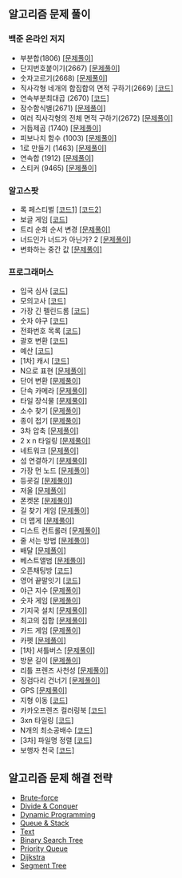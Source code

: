 ## 알고리즘 문제 풀이

  ### 백준 온라인 저지

  - 부분합(1806) [[문제풀이]](./src/baekjoon/p1806/Solution.md)
  - 단지번호붙이기(2667) [[문제풀이]](./src/baekjoon/p2667/Solution.md)
  - 숫자고르기(2668) [[문제풀이]](./src/baekjoon/p2668/Solution.md)
  - 직사각형 네개의 합집합의 면적 구하기(2669) [[코드]](./src/baekjoon/p2669/Main.java)
  - 연속부분최대곱 (2670) [[코드]](./src/baekjoon/p2670/Main.java)
  - 잠수함식별(2671) [[문제풀이]](./src/baekjoon/p2671/Solution.md)
  - 여러 직사각형의 전체 면적 구하기(2672) [[문제풀이]](./src/baekjoon/p2672/Solution.md)
  - 거듭제곱 (1740) [[문제풀이]](./src/baekjoon/p1740/Solution.md)
  - 피보나치 함수 (1003) [[문제풀이]](./src/baekjoon/p1003/Solution.md)
  - 1로 만들기 (1463) [[문제풀이]](./src/baekjoon/p1463/Solution.md)
  - 연속합 (1912) [[문제풀이]](./src/baekjoon/p1912/Solution.md)
  - 스티커 (9465) [[문제풀이]](./src/baekjoon/p9465/Solution.md)

  

  ### 알고스팟

  - 록 페스티벌  [[코드1]](./src/algospot/FESTIVAL/Main.java) [[코드2]](./src/algospot/FESTIVAL/Main2.java)
  - 보글 게임 [[코드]](./src/algospot/BOGGLE/Main.java)
  - 트리 순회 순서 변경 [[문제풀이]](./src/algospot/TRAVERSAL/Solution.md)
  - 너드인가 너드가 아닌가? 2 [[문제풀이]](./src/algospot/NERD2/Solution.md)
  - 변화하는 중간 값 [[문제풀이]](./src/algospot/RUNNINGMEDIAN/Solution.md)

  


  ### 프로그래머스

  - 입국 심사 [[코드]](./src/programmers/immigrationExamination/Solution.java)
  - 모의고사  [[코드]](./src/programmers/mockTest1/Solution.java)
  - 가장 긴 펠린드롬  [[코드]](./src/programmers/longestPalindrome/Solution.java)
  - 숫자 야구  [[코드]](./src/programmers/numberBaseball/Solution.java)
  - 전화번호 목록  [[코드]](./src/programmers/phoneNumberList/Main.java)
  - 괄호 변환  [[코드]](./src/programmers/convertParentheses/Solution.java)
  - 예산 [[코드]](./src/programmers/budget/Solution.java)
  - \[1차\] 캐시 [[코드]](./src/programmers/cache1/Solution.java)
  - N으로 표현 [[문제풀이]](./src/programmers/expressionN/Solution.md)
  - 단어 변환 [[문제풀이]](./src/programmers/wordConversation/Solution.md)
  - 단속 카메라 [[문제풀이]](./src/programmers/IntermittentCamera/Solution.md)
  - 타일 장식물 [[문제풀이]](./src/programmers/tileOrnaments/Solution.md)
  - 소수 찾기 [[문제풀이]](./src/programmers/findingPrimeNumber/Solution.md)
  - 종이 접기 [[문제풀이]](./src/programmers/origami/Solution.md)
  - 3차 압축 [[문제풀이]](./src/programmers/compression3/Solution.md)
  - 2 x n 타일링  [[문제풀이]](./src/programmers/twoNTiling/Solution.md)
  - 네트워크 [[문제풀이]](./src/programmers/network/Solution.md)
  - 섬 연결하기 [[문제풀이]](./src/programmers/connectingIslands/Solution.md)
  - 가장 먼 노드 [[문제풀이]](./src/programmers/theFarestNode/Solution.md)
  - 등굣길 [[문제풀이]](./src/programmers/schoolWay/Solution.md)
  - 저울 [[문제풀이]](./src/programmers/scale/Solution.md)
  - 폰켓몬 [[문제풀이]](./src/programmers/ponketmon/Solution.md)
  - 길 찾기 게임 [[문제풀이]](./src/programmers/wayFindingGames/Solution.md)
  - 더 맵게 [[문제풀이]](./src/programmers/moreSpicy/Solution.md)
  - 디스트 컨트롤러 [[문제풀이]](./src/programmers/diskController/Solution.md)
  - 줄 서는 방법 [[문제풀이]](./src/programmers/howToLineUp/Solution.md)
  - 배달 [[문제풀이]](./src/programmers/delivery/Solution.md)
  - 베스트앨범 [[문제풀이]](./src/programmers/bestAlbum/Solution.md)
  - 오픈채팅방 [[코드]](./src/programmers/openChattingRoom/Solution.java)
  - 영어 끝말잇기 [[코드]](./src/programmers/englishWordChain/Solution.java)
  - 야근 지수 [[문제풀이]](./src/programmers/nightWork/Solution.md)
  - 숫자 게임 [[문제풀이]](./src/programmers/numberGame/Solution.md)
  - 기지국 설치 [[문제풀이]](./src/programmers/baseStationInstallation/Solution.md)
  - 최고의 집합 [[문제풀이]](./src/programmers/theBestSet/Solution.md)
  - 카드 게임 [[문제풀이]](./src/programmers/cardGame/Solution.md)
  - 카펫 [[문제풀이]](./src/programmers/carpet/Solution.md)
  - \[1차\] 셔틀버스 [[문제풀이]](./src/programmers/shuttleBus/Solution.md)
  - 방문 길이 [[문제풀이]](./src/programmers/visitingLength/Solution.md)
  - 리틀 프렌즈 사천성 [[문제풀이]](./src/programmers/littleFriendsSachunsung/Solution.md)
  - 징검다리 건너기 [[문제풀이]](./src/programmers/crossingSteppingStones/Solution.md)
  - GPS [[문제풀이]](./src/programmers/GPS/Solution.md)
  - 지형 이동 [[코드]](./src/programmers/terrainMovement/Solution2.java)
  - 카카오프렌즈 컬러링북 [[코드]](./src/programmers/coloringBook/Solution.java)
  - 3xn 타일링 [[코드]](./src/programmers/threeNTiling/Solution.java)
  - N개의 최소공배수 [[코드]](./src/programmers/leastCommonMultipleOfNValue/Solution.java)
  - \[3차\] 파일명 정렬 [[코드]](./src/programmers/fileNameSort/Solution.java)
  - 보행자 천국 [[코드]](./src/programmers/walkerHeaven/Solution.java)



## 알고리즘 문제 해결 전략

-   [Brute-force](./AlgorithmicProblemSolvingStrategies/ch6/ch6.md)
-   [Divide & Conquer](./AlgorithmicProblemSolvingStrategies/ch7/ch7.md)
-   [Dynamic Programming](./AlgorithmicProblemSolvingStrategies/ch8/ch8.md)
-   [Queue & Stack](./AlgorithmicProblemSolvingStrategies/ch19/ch19.md)
-   [Text](./AlgorithmicProblemSolvingStrategies/ch20/ch20.md)
-   [Binary Search Tree](./AlgorithmicProblemSolvingStrategies/ch22/ch22.md)
-   [Priority Queue](./AlgorithmicProblemSolvingStrategies/ch23/ch23.md)
-   [Dijkstra](./AlgorithmicProblemSolvingStrategies/ch30/dijkstra.md)
-   [Segment Tree](./AlgorithmicProblemSolvingStrategies/ch24/ch24.md)
